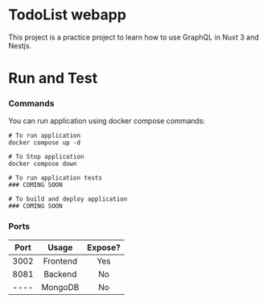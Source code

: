 # TodoList webapp 
This project is a practice project to learn how to use GraphQL in Nuxt 3 and Nestjs.

# Run and Test
### Commands
You can run application using docker compose commands:
```shell
# To run application
docker compose up -d

# To Stop application
docker compose down

# To run application tests
### COMING SOON

# To build and deploy application
### COMING SOON
```

### Ports

| Port |  Usage   | Expose? |
|:----:|:--------:|:-------:|
| 3002 | Frontend |   Yes   |
| 8081 | Backend  |   No    |
| ---- | MongoDB  |   No    |
